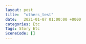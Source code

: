 ```yaml
---
layout: post
title:  "others_test"
date:   2021-01-07 01:00:00 +0000
categories: Etc
Tags: Story Etc
SceneCode: []
---
```

